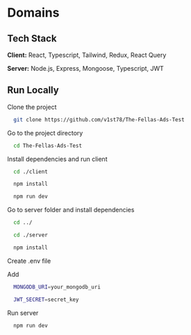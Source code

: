 # Domains

## Tech Stack

**Client:** React, Typescript, Tailwind, Redux, React Query

**Server:** Node.js, Express, Mongoose, Typescript, JWT

## Run Locally

Clone the project

```bash
  git clone https://github.com/v1st78/The-Fellas-Ads-Test
```

Go to the project directory

```bash
  cd The-Fellas-Ads-Test
```

Install dependencies and run client

```bash
  cd ./client
```

```bash
  npm install
```

```bash
  npm run dev
```

Go to server folder and install dependencies

```bash
  cd ../
```

```bash
  cd ./server
```

```bash
  npm install
```

Create .env file

Add

```bash
  MONGODB_URI=your_mongodb_uri
```

```bash
  JWT_SECRET=secret_key
```

Run server

```bash
  npm run dev
```
